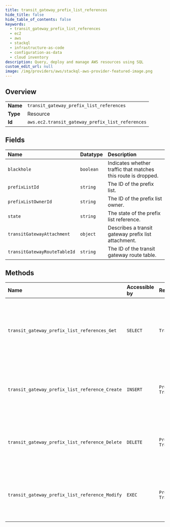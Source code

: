```yaml
---
title: transit_gateway_prefix_list_references
hide_title: false
hide_table_of_contents: false
keywords:
  - transit_gateway_prefix_list_references
  - ec2
  - aws    
  - stackql
  - infrastructure-as-code
  - configuration-as-data
  - cloud inventory
description: Query, deploy and manage AWS resources using SQL
custom_edit_url: null
image: /img/providers/aws/stackql-aws-provider-featured-image.png
---
```

  
    

## Overview
<table><tbody>
<tr><td><b>Name</b></td><td><code>transit_gateway_prefix_list_references</code></td></tr>
<tr><td><b>Type</b></td><td>Resource</td></tr>
<tr><td><b>Id</b></td><td><code>aws.ec2.transit_gateway_prefix_list_references</code></td></tr>
</tbody></table>

## Fields
| Name | Datatype | Description |
|:-----|:---------|:------------|
| `blackhole` | `boolean` | Indicates whether traffic that matches this route is dropped. |
| `prefixListId` | `string` | The ID of the prefix list. |
| `prefixListOwnerId` | `string` | The ID of the prefix list owner. |
| `state` | `string` | The state of the prefix list reference. |
| `transitGatewayAttachment` | `object` | Describes a transit gateway prefix list attachment. |
| `transitGatewayRouteTableId` | `string` | The ID of the transit gateway route table. |
## Methods
| Name | Accessible by | Required Params | Description |
|:-----|:--------------|:----------------|:------------|
| `transit_gateway_prefix_list_references_Get` | `SELECT` | `TransitGatewayRouteTableId` | Gets information about the prefix list references in a specified transit gateway route table. |
| `transit_gateway_prefix_list_reference_Create` | `INSERT` | `PrefixListId, TransitGatewayRouteTableId` | Creates a reference (route) to a prefix list in a specified transit gateway route table. |
| `transit_gateway_prefix_list_reference_Delete` | `DELETE` | `PrefixListId, TransitGatewayRouteTableId` | Deletes a reference (route) to a prefix list in a specified transit gateway route table. |
| `transit_gateway_prefix_list_reference_Modify` | `EXEC` | `PrefixListId, TransitGatewayRouteTableId` | Modifies a reference (route) to a prefix list in a specified transit gateway route table. |
